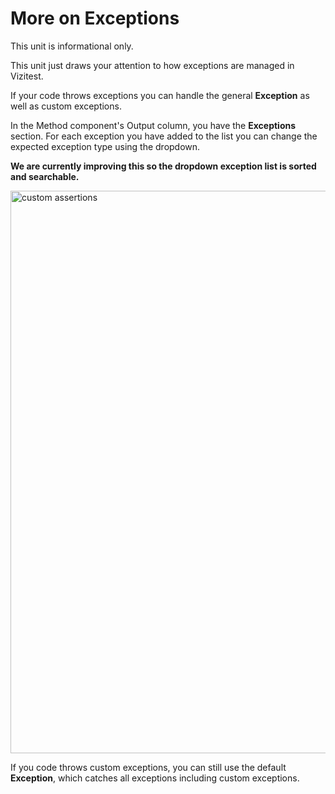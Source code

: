 # More on Exceptions

This unit is informational only.

This unit just draws your attention to how exceptions are managed in Vizitest.

If your code throws exceptions you can handle the general **Exception** as well as custom exceptions.

In the Method component's Output column, you have the **Exceptions** section. For each exception you have added to the list you can change the expected exception type using the dropdown.

<warning>
<p>
<strong>
We are currently improving this so the dropdown exception list is sorted and searchable.
</strong>
</p>
</warning>

<img src="custom-exceptions.png" alt="custom assertions" width="900"/>

If you code throws custom exceptions, you can still use the default **Exception**, which catches all exceptions including custom exceptions.
